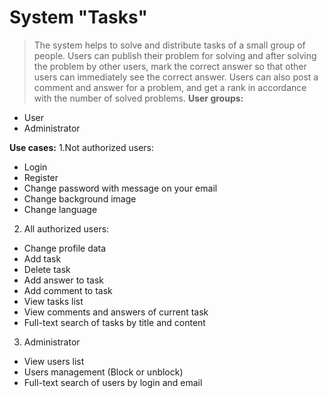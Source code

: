 # System "Tasks"
>  The system helps to solve and distribute
tasks of a small group of people. Users can publish their problem for solving and after solving the problem by other users, mark the correct answer so that other users can immediately see the correct answer. Users can also post a comment and answer for a problem, and get a rank in accordance with the number of solved problems. 
**User groups:**
* User
* Administrator

**Use cases:**
1.Not authorized users:
* Login
* Register
* Change password with message on your email
* Change background image
* Change language

2. All authorized users:
* Change profile data
* Add task
* Delete task
* Add answer to task
* Add comment to task
* View tasks list
* View comments and answers of current task
* Full-text search of tasks by title and content

3. Administrator
* View users list
* Users management (Block or unblock)
* Full-text search of users by login and email
